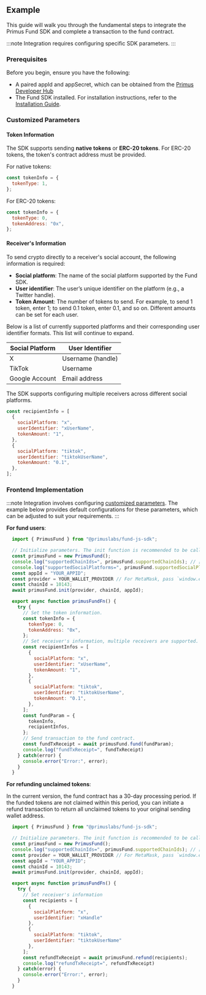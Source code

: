 ## Example

This guide will walk you through the fundamental steps to integrate the Primus Fund SDK and complete a transaction to the fund contract.

:::note
Integration requires configuring specific SDK parameters.
:::

### Prerequisites

Before you begin, ensure you have the following:

- A paired appId and appSecret, which can be obtained from the [Primus Developer Hub](https://dev.primuslabs.xyz/)
- The Fund SDK installed. For installation instructions, refer to the [Installation Guide](./install.md).

### Customized Parameters

#### Token Information

The SDK supports sending **native tokens** or **ERC-20 tokens**. For ERC-20 tokens, the token's contract address must be provided.

For native tokens:

```javascript
const tokenInfo = {
  tokenType: 1,
};
```

For ERC-20 tokens:

```javascript
const tokenInfo = {
  tokenType: 0,
  tokenAddress: "0x",
};
```

#### Receiver's Information

To send crypto directly to a receiver's social account, the following information is required:

 -  **Social platform**: The name of the social platform supported by the Fund SDK.
 -  **User identifier**: The user’s unique identifier on the platform (e.g., a Twitter handle).
 -  **Token Amount**: The number of tokens to send. For example, to send 1 token, enter 1; to send 0.1 token, enter 0.1, and so on. Different amounts can be set for each user.

Below is a list of currently supported platforms and their corresponding user identifier formats. This list will continue to expand.

| Social Platform | User Identifier |
| --------------- | --------------- |
| X               | Username (handle)         |
| TikTok          | Username        |
| Google Account  | Email address   |

The SDK supports configuring multiple receivers across different social platforms.

```javascript
const recipientInfo = [
  {
    socialPlatform: "x",
    userIdentifier: "xUserName",
    tokenAmount: "1",
  },
  {
    socialPlatform: "tiktok",
    userIdentifier: "tiktokUserName",
    tokenAmount: "0.1",
  },
];
```


### Frontend Implementation

:::note
Integration involves configuring [customized parameters](#customized-parameters). The example below provides default configurations for these parameters, which can be adjusted to suit your requirements.
:::

**For fund users**:

```javascript
  import { PrimusFund } from "@primuslabs/fund-js-sdk";

  // Initialize parameters. The init function is recommended to be called when the page is initialized.
  const primusFund = new PrimusFund();
  console.log("supportedChainIds=", primusFund.supportedChainIds); // [10143]
  console.log("supportedSocialPlatforms=", primusFund.supportedSocialPlatforms); // ['x', 'tiktok', 'google account']
  const appId = "YOUR_APPID";
  const provider = YOUR_WALLET_PROVIDER // For MetaMask, pass `window.ethereum`; for Wagmi, pass `useAccount().connector.getProvider`; Other wallet types, such as AA wallets or AI agents, will be supported in the future.
  const chainId = 10143;
  await primusFund.init(provider, chainId, appId);

  export async function primusFundFn() {
    try {
      // Set the token information.
      const tokenInfo = {
        tokenType: 0,
        tokenAddress: "0x", 
      };
      // Set receiver's information, multiple receivers are supported.
      const recipientInfos = [
        {
          socialPlatform: "x",
          userIdentifier: "xUserName",
          tokenAmount: "1",
        },
        {
          socialPlatform: "tiktok",
          userIdentifier: "tiktokUserName",
          tokenAmount: "0.1",
        },
      ];
      const fundParam = {
        tokenInfo,
        recipientInfos,
      };
      // Send transaction to the fund contract.
      const fundTxReceipt = await primusFund.fund(fundParam);
      console.log("fundTxReceipt=", fundTxReceipt)
    } catch(error) {
      console.error("Error:", error);
    }
  }
```

**For refunding unclaimed tokens**:

In the current version, the fund contract has a 30-day processing period. If the funded tokens are not claimed within this period, you can initiate a refund transaction to return all unclaimed tokens to your original sending wallet address.

```javascript
  import { PrimusFund } from "@primuslabs/fund-js-sdk";

  // Initialize parameters. The init function is recommended to be called when the page is initialized.
  const primusFund = new PrimusFund();
  console.log("supportedChainIds=", primusFund.supportedChainIds); // [10143]
  const provider = YOUR_WALLET_PROVIDER // For MetaMask, pass `window.ethereum`; for Wagmi, pass `useAccount().connector.getProvider`; Other wallet types, such as AA wallets or AI agents, will be supported in the future.
  const appId = "YOUR_APPID";
  const chainId = 10143;
  await primusFund.init(provider, chainId, appId);

  export async function primusFundFn() {
    try {
      // Set receiver's information
      const recipients = [
        {
          socialPlatform: "x",
          userIdentifier: "xHandle"
        },
        {
          socialPlatform: "tiktok",
          userIdentifier: "tiktokUserName"
        },
      ];
      const refundTxReceipt = await primusFund.refund(recipients);
      console.log("refundTxReceipt=", refundTxReceipt)
    } catch(error) {
      console.error("Error:", error);
    }
  }
```
